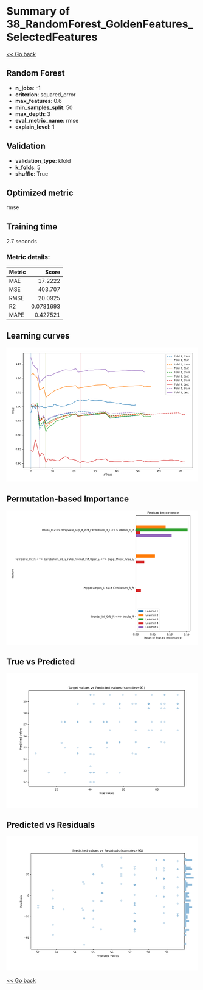# Summary of 38_RandomForest_GoldenFeatures_SelectedFeatures

[<< Go back](../README.md)


## Random Forest
- **n_jobs**: -1
- **criterion**: squared_error
- **max_features**: 0.6
- **min_samples_split**: 50
- **max_depth**: 3
- **eval_metric_name**: rmse
- **explain_level**: 1

## Validation
 - **validation_type**: kfold
 - **k_folds**: 5
 - **shuffle**: True

## Optimized metric
rmse

## Training time

2.7 seconds

### Metric details:
| Metric   |       Score |
|:---------|------------:|
| MAE      |  17.2222    |
| MSE      | 403.707     |
| RMSE     |  20.0925    |
| R2       |   0.0781693 |
| MAPE     |   0.427521  |



## Learning curves
![Learning curves](learning_curves.png)

## Permutation-based Importance
![Permutation-based Importance](permutation_importance.png)
## True vs Predicted

![True vs Predicted](true_vs_predicted.png)


## Predicted vs Residuals

![Predicted vs Residuals](predicted_vs_residuals.png)



[<< Go back](../README.md)
